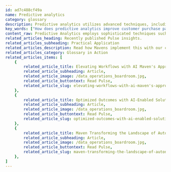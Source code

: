 ```yaml
---
id: ad7c488cf49a
name: Predictive analytics
category: glossary
description: Predictive analytics utilizes advanced techniques, including machine learning and data mining, to forecast future trends, enhancing business efficiency, reducing risks, and crafting tailored customer experiences through data-informed forecasting.
key_words: ["How does predictive analytics improve customer purchase patterns predictions?", "What is the role of machine learning in predictive analytics?", "How can data mining enhance predictive statistical modelling?", "In what ways does predictive analytics benefit cross-selling and upselling strategies?", "How does predictive analytics contribute to customer retention and nurturing?", "What are the advantages of predictive analytics in forecasting staffing needs?", "How can predictive analytics reduce risk and fraud in businesses?", "What is the significance of predictive analytics in customer experience design?", "How does predictive analytics affect supply chain management certainty?", "What methods does predictive analytics use for effective marketing plan development?"]
content_raw: Predictive Analytics employs sophisticated techniques such as machine learning, data mining, and predictive statistical modelling to forecast future outcomes based on historical data. It is a powerful tool creating value for businesses by making accurate predictions about purchase patterns, customer responses, and opportunities for cross-selling and upselling. One of the fundamental uses of predictive analytics is helping businesses attract, retain and nurture their most profitable customers thereby uplifting their operations. Beyond this, it aids companies in anticipating future customer requirements, business necessities, staffing needs, and the process enhancements required for their operations. The business benefits of predictive analytics are manifold, one of the notable ones being improvement in efficiency in production and operations. It equips businesses with the capacity to reduce risk and fraud, while designing superior customer experiences by accurately plotting likely customer journeys and anticipated touchpoints. Predictive analytics takes the mystery out of forecasting and supply chain management, infusing more certainty and control into these vital business functions. Further, it facilitates organizations to devise their marketing plans with greater exactitude, enriched knowledge, and heightened confidence. In a world that's increasingly reliant on data-driven decisions, predictive analytics, when implemented by professionals with robust experience and expertise, can pave the path for businesses of all sizes to unlock new avenues of productivity and value creation. At Maven Technologies, we leverage the power of predictive analytics to forge stronger, more informed, and future-oriented businesses.
related_articles_heading: Recently published Pulse insights.
related_articles_subheading: Practical Application
related_articles_description: Read how Mavens implement this with our clients.
related_articles_category: Glossary in Action
related_articles_items: [
	{
		related_article_title: Elevating Workflows with AI Maven's Approach,
		related_article_subheading: Article,
		related_article_image: /data_operations_boardroom.jpg,
		related_article_buttontext: Read Pulse,
		related_article_slug: elevating-workflows-with-ai-maven's-approach
	},
	{
		related_article_title: Optimized Outcomes with AI-Enabled Solutions,
		related_article_subheading: Article,
		related_article_image: /data_operations_boardroom.jpg,
		related_article_buttontext: Read Pulse,
		related_article_slug: optimized-outcomes-with-ai-enabled-solutions
	},
	{
		related_article_title: Maven Transforming the Landscape of Autonomous Vehicles,
		related_article_subheading: Article,
		related_article_image: /data_operations_boardroom.jpg,
		related_article_buttontext: Read Pulse,
		related_article_slug: maven-transforming-the-landscape-of-autonomous-vehicles
	},
]
---
```

